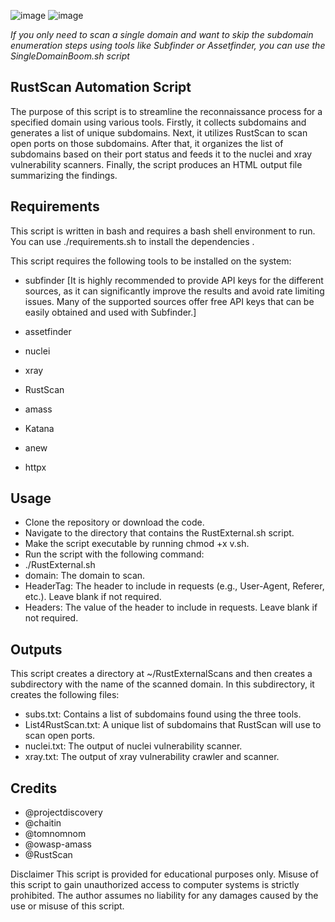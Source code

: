 ![image](https://user-images.githubusercontent.com/97190263/229495028-3b766fd4-d825-456d-a721-bb89ff6fce45.png)
![image](https://user-images.githubusercontent.com/97190263/229516243-c222f25f-e46a-44f6-befe-d180c55ed9b0.png)


*If you only need to scan a single domain and want to skip the subdomain enumeration steps using tools like Subfinder or Assetfinder, you can use the SingleDomainBoom.sh script*
## RustScan Automation Script ##
The purpose of this script is to streamline the reconnaissance process for a specified domain using various tools. Firstly, it collects subdomains and generates a list of unique subdomains. Next, it utilizes RustScan to scan open ports on those subdomains. After that, it organizes the list of subdomains based on their port status and feeds it to the nuclei and xray vulnerability scanners. Finally, the script produces an HTML output file summarizing the findings.

## Requirements ##
This script is written in bash and requires a bash shell environment to run.
You can use ./requirements.sh to install the dependencies .

This script requires the following tools to be installed on the system:

* subfinder [It is highly recommended to provide API keys for the different sources, as it can significantly improve the results and avoid rate limiting issues. Many of the supported sources offer free API keys that can be easily obtained and used with Subfinder.]

* assetfinder
* nuclei 
* xray 
* RustScan
* amass
* Katana 
* anew 
* httpx 

## Usage ##
* Clone the repository or download the code.
* Navigate to the directory that contains the RustExternal.sh script.
* Make the script executable by running chmod +x v.sh.
* Run the script with the following command:
* ./RustExternal.sh <domain> <HeaderTag> <Headers>
* domain: The domain to scan.
* HeaderTag: The header to include in requests (e.g., User-Agent, Referer, etc.). Leave blank if not required.
* Headers: The value of the header to include in requests. Leave blank if not required.

## Outputs ##
This script creates a directory at ~/RustExternalScans and then creates a subdirectory with the name of the scanned domain. In this subdirectory, it creates the following files:

* subs.txt: Contains a list of subdomains found using the three tools.
* List4RustScan.txt: A unique list of subdomains that RustScan will use to scan open ports.
* nuclei.txt: The output of nuclei vulnerability scanner.
* xray.txt: The output of xray vulnerability crawler and scanner.
  
## Credits ##
  
* @projectdiscovery
* @chaitin
* @tomnomnom
* @owasp-amass
* @RustScan
 


Disclaimer
This script is provided for educational purposes only. Misuse of this script to gain unauthorized access to computer systems is strictly prohibited. The author assumes no liability for any damages caused by the use or misuse of this script.
